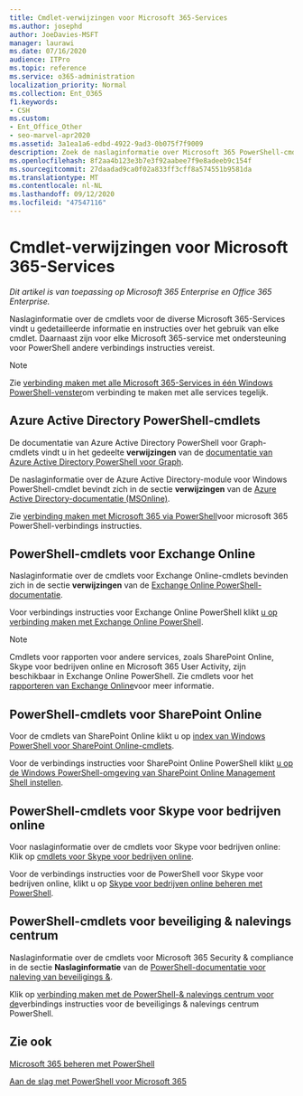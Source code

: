 ```yaml
---
title: Cmdlet-verwijzingen voor Microsoft 365-Services
ms.author: josephd
author: JoeDavies-MSFT
manager: laurawi
ms.date: 07/16/2020
audience: ITPro
ms.topic: reference
ms.service: o365-administration
localization_priority: Normal
ms.collection: Ent_O365
f1.keywords:
- CSH
ms.custom:
- Ent_Office_Other
- seo-marvel-apr2020
ms.assetid: 3a1ea1a6-edbd-4922-9ad3-0b075f7f9009
description: Zoek de naslaginformatie over Microsoft 365 PowerShell-cmdlets voor informatie over Azure AD, Exchange Online, SharePoint Online, Skype voor bedrijven online en beveiliging & naleving.
ms.openlocfilehash: 8f2aa4b123e3b7e3f92aabee7f9e8adeeb9c154f
ms.sourcegitcommit: 27daadad9ca0f02a833ff3cff8a574551b9581da
ms.translationtype: MT
ms.contentlocale: nl-NL
ms.lasthandoff: 09/12/2020
ms.locfileid: "47547116"
---
```

# <a name="cmdlet-references-for-microsoft-365-services"></a>Cmdlet-verwijzingen voor Microsoft 365-Services

*Dit artikel is van toepassing op Microsoft 365 Enterprise en Office 365 Enterprise.*

Naslaginformatie over de cmdlets voor de diverse Microsoft 365-Services vindt u gedetailleerde informatie en instructies over het gebruik van elke cmdlet. Daarnaast zijn voor elke Microsoft 365-service met ondersteuning voor PowerShell andere verbindings instructies vereist.
  
> [!NOTE]
> Zie [verbinding maken met alle Microsoft 365-Services in één Windows PowerShell-venster](connect-to-all-microsoft-365-services-in-a-single-windows-powershell-window.md)om verbinding te maken met alle services tegelijk. 
  
## <a name="azure-active-directory-powershell-cmdlets"></a>Azure Active Directory PowerShell-cmdlets

De documentatie van Azure Active Directory PowerShell voor Graph-cmdlets vindt u in het gedeelte **verwijzingen** van de [documentatie van Azure Active Directory PowerShell voor Graph](https://docs.microsoft.com/powershell/azure/active-directory/install-adv2?view=azureadps-2.0).

De naslaginformatie over de Azure Active Directory-module voor Windows PowerShell-cmdlet bevindt zich in de sectie **verwijzingen** van de [Azure Active Directory-documentatie (MSOnline)](https://docs.microsoft.com/powershell/azure/active-directory/overview?view=azureadps-1.0).

Zie [verbinding maken met Microsoft 365 via PowerShell](connect-to-microsoft-365-powershell.md)voor microsoft 365 PowerShell-verbindings instructies.
  
## <a name="exchange-online-powershell-cmdlets"></a>PowerShell-cmdlets voor Exchange Online

Naslaginformatie over de cmdlets voor Exchange Online-cmdlets bevinden zich in de sectie **verwijzingen** van de [Exchange Online PowerShell-documentatie](https://docs.microsoft.com/powershell/exchange/exchange-online-powershell).
  
Voor verbindings instructies voor Exchange Online PowerShell klikt [u op verbinding maken met Exchange Online PowerShell](https://go.microsoft.com/fwlink/p/?LinkId=396554).
  
> [!NOTE]
> Cmdlets voor rapporten voor andere services, zoals SharePoint Online, Skype voor bedrijven online en Microsoft 365 User Activity, zijn beschikbaar in Exchange Online PowerShell. Zie cmdlets voor het [rapporteren van Exchange Online](https://go.microsoft.com/fwlink/p/?LinkId=691595)voor meer informatie. 
  
## <a name="sharepoint-online-powershell-cmdlets"></a>PowerShell-cmdlets voor SharePoint Online

Voor de cmdlets van SharePoint Online klikt u op [index van Windows PowerShell voor SharePoint Online-cmdlets](https://go.microsoft.com/fwlink/p/?LinkId=691476).
  
Voor de verbindings instructies voor SharePoint Online PowerShell klikt [u op de Windows PowerShell-omgeving van SharePoint Online Management Shell instellen](https://go.microsoft.com/fwlink/p/?LinkId=691603).
  
## <a name="skype-for-business-online-powershell-cmdlets"></a>PowerShell-cmdlets voor Skype voor bedrijven online

Voor naslaginformatie over de cmdlets voor Skype voor bedrijven online: Klik op [cmdlets voor Skype voor bedrijven online](https://technet.microsoft.com/library/mt228132.aspx).
  
Voor de verbindings instructies voor de PowerShell voor Skype voor bedrijven online, klikt u op [Skype voor bedrijven online beheren met PowerShell](manage-skype-for-business-online-with-microsoft-365-powershell.md).

## <a name="security--compliance-center-powershell-cmdlets"></a>PowerShell-cmdlets voor beveiliging & nalevings centrum

Naslaginformatie over de cmdlets voor Microsoft 365 Security & compliance in de sectie **Naslaginformatie** van de [PowerShell-documentatie voor naleving van beveiligings &](https://docs.microsoft.com/powershell/exchange/scc-powershell).
  
Klik op [verbinding maken met de PowerShell-& nalevings centrum voor de](https://docs.microsoft.com/powershell/exchange/connect-to-scc-powershell)verbindings instructies voor de beveiligings & nalevings centrum PowerShell.

## <a name="see-also"></a>Zie ook

[Microsoft 365 beheren met PowerShell](manage-microsoft-365-with-microsoft-365-powershell.md)
  
[Aan de slag met PowerShell voor Microsoft 365](getting-started-with-microsoft-365-powershell.md)
